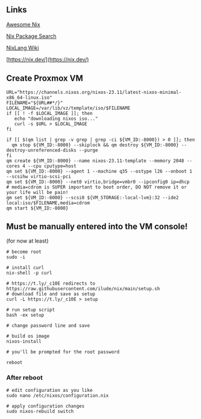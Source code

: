 ## Links
[Awesome Nix](https://github.com/nix-community/awesome-nix)

[Nix Package Search](https://search.nixos.org/packages)

[NixLang Wiki](https://nixlang.wiki/)

[https://nix.dev/](https://nix.dev/)

## Create Proxmox VM

```
URL="https://channels.nixos.org/nixos-23.11/latest-nixos-minimal-x86_64-linux.iso"
FILENAME="${URL##*/}"
LOCAL_IMAGE=/var/lib/vz/template/iso/$FILENAME
if [[ ! -f $LOCAL_IMAGE ]]; then 
   echo "downloading nixos iso..."
   curl -s $URL > $LOCAL_IMAGE
fi

if [[ $(qm list | grep -v grep | grep -ci ${VM_ID:-8000}) > 0 ]]; then
  qm stop ${VM_ID:-8000} --skiplock && qm destroy ${VM_ID:-8000} --destroy-unreferenced-disks --purge
fi
qm create ${VM_ID:-8000} --name nixos-23.11-template --memory 2048 --cores 4 --cpu cputype=host
qm set ${VM_ID:-8000} --agent 1 --machine q35 --ostype l26 --onboot 1 --scsihw virtio-scsi-pci 
qm set ${VM_ID:-8000} --net0 virtio,bridge=vmbr0 --ipconfig0 ip=dhcp
# media=cdrom is SUPER important to boot order, DO NOT remove it or your life will be pain!
qm set ${VM_ID:-8000} --scsi0 ${VM_STORAGE:-local-lvm}:32 --ide2 local:iso/$FILENAME,media=cdrom 
qm start ${VM_ID:-8000}

```

## Must be manually entered into the VM console! 
(for now at least)
```
# become root
sudo -i

# install curl 
nix-shell -p curl

# https://t.ly/_c10E redirects to https://raw.githubusercontent.com/ilude/nix/main/setup.sh
# download file and save as setup
curl -L https://t.ly/_c10E > setup

# run setup script
bash -ex setup

# change password line and save

# build os image
nixos-install

# you'll be prompted for the root password

reboot
```

### After reboot
```
# edit configuration as you like
sudo nano /etc/nixos/configuration.nix

# apply configuration changes
sudo nixos-rebuild switch
```


